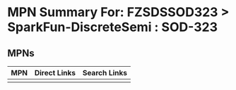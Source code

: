 



# MPN Summary For: FZSDSSOD323 > SparkFun-DiscreteSemi : SOD-323

## MPNs
  

|MPN|Direct Links|Search Links|
| :--- | :--- | :--- |
||||
